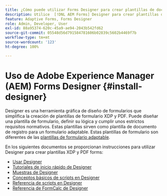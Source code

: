 ```yaml
---
title: ¿Cómo puede utilizar Forms Designer para crear plantillas de documento de registro (DoR) y fragmentos de formulario?
description: Utilice  [!DNL AEM Forms] Designer para crear plantillas de documento de registro (DoR) y fragmentos de formulario.
feature: Adaptive Forms, Forms Designer
role: Admin, Developer, User
exl-id: 88a95374-620c-45a9-ae94-2043b542fd62
source-git-commit: 05548d56d791584781606b02839c5602b4469f7b
workflow-type: tm+mt
source-wordcount: '123'
ht-degree: 100%

---
```


# Uso de Adobe Experience Manager (AEM) Forms Designer {#install-designer}

Designer es una herramienta gráfica de diseño de formularios que simplifica la creación de plantillas de formulario XDP y PDF. Puede diseñar una plantilla de formulario, definir su lógica y cumplir unos estrictos requisitos normativos. Estas plantillas sirven como plantilla de documento de registro para un formulario adaptable. Estas plantillas de formulario son diferentes de las [plantillas de formulario adaptable](template-editor.md).

En los siguientes documentos se proporcionan instrucciones para utilizar Designer para crear plantillas XDP y PDF forms:

+ [Usar Designer](assets/using-designer-cs.pdf)
+ [Tutoriales de inicio rápido de Designer ](https://helpx.adobe.com/content/dam/help/en/experience-manager/6-5/forms/pdf/designer-quickstart.pdf)
+ [Muestras de Designer ](https://helpx.adobe.com/content/dam/help/en/experience-manager/6-5/forms/pdf/designer-samples.pdf)
+ [Conceptos básicos de scripts en Designer ](https://helpx.adobe.com/content/dam/help/en/experience-manager/6-5/forms/pdf/scripting-basics.pdf)
+ [Referencia de scripts en Designer](https://helpx.adobe.com/content/dam/help/en/experience-manager/6-5/forms/pdf/scripting-reference.pdf)
+ [Referencia de FormCalc de Designer](https://helpx.adobe.com/content/dam/help/en/experience-manager/6-5/forms/pdf/formcalc-reference.pdf)
